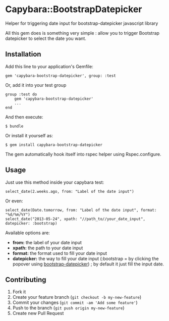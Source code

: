 # Capybara::BootstrapDatepicker

Helper for triggering date input for bootstrap-datepicker javascript library

All this gem does is something very simple : allow you to trigger Bootstrap datepicker to select the date you want.

## Installation

Add this line to your application's Gemfile:

    gem 'capybara-bootstrap-datepicker', group: :test

Or, add it into your test group

    group :test do
        gem 'capybara-bootstrap-datepicker'
        ...
    end

And then execute:

    $ bundle

Or install it yourself as:

    $ gem install capybara-bootstrap-datepicker

The gem automatically hook itself into rspec helper using Rspec.configure.

## Usage

Just use this method inside your capybara test:

    select_date(2.weeks.ago, from: "Label of the date input")

Or even:

    select_date(Date.tomorrow, from: "Label of the date input", format: "%d/%m/%Y")
    select_date("2013-05-24", xpath: "//path_to//your_date_input", datepicker: :bootstrap)

Available options are:
+ **from:** the label of your date input
+ **xpath:** the path to your date input
+ **format:** the format used to fill your date input
+ **datepicker:** the way to fill your date input (:bootstrap = by clicking the popover using [bootstrap-datepicker](https://github.com/eternicode/bootstrap-datepicker))
    ; by default it just fill the input date.

## Contributing

1. Fork it
2. Create your feature branch (`git checkout -b my-new-feature`)
3. Commit your changes (`git commit -am 'Add some feature'`)
4. Push to the branch (`git push origin my-new-feature`)
5. Create new Pull Request
